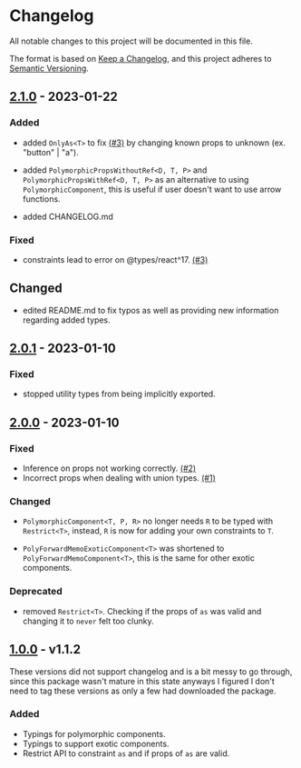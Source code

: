 # Changelog

All notable changes to this project will be documented in this file.

The format is based on [Keep a Changelog](https://keepachangelog.com/en/1.0.0/),
and this project adheres to [Semantic Versioning](https://semver.org/spec/v2.0.0.html).

## [2.1.0] - 2023-01-22

### Added

- added `OnlyAs<T>` to fix [(#3)](https://github.com/nasheomirro/react-polymorphed/issues/3) by changing known props to unknown (ex. "button" | "a").

- added `PolymorphicPropsWithoutRef<D, T, P>` and `PolymorphicPropsWithRef<D, T, P>` as an alternative to using `PolymorphicComponent`, this is useful if user doesn't want to use arrow functions.

- added CHANGELOG.md

### Fixed

- constraints lead to error on @types/react^17. [(#3)](https://github.com/nasheomirro/react-polymorphed/issues/3)

## Changed

- edited README.md to fix typos as well as providing new information regarding added types.

## [2.0.1] - 2023-01-10

### Fixed

- stopped utility types from being implicitly exported.

## [2.0.0] - 2023-01-10

### Fixed

- Inference on props not working correctly. [(#2)](https://github.com/nasheomirro/react-polymorphed/issues/2)
- Incorrect props when dealing with union types. [(#1)](https://github.com/nasheomirro/react-polymorphed/issues/2)

### Changed

- `PolymorphicComponent<T, P, R>` no longer needs `R` to be typed with `Restrict<T>`, instead, `R` is now for adding your own constraints to `T`.

- `PolyForwardMemoExoticComponent<T>` was shortened to `PolyForwardMemoComponent<T>`, this is the same for other exotic components.

### Deprecated

- removed `Restrict<T>`. Checking if the props of `as` was valid and changing it to `never` felt too clunky.

## [1.0.0] - v1.1.2

These versions did not support changelog and is a bit messy to go through, since this package wasn't mature in this state anyways I figured I don't need to tag these versions as only a few had downloaded the package.

### Added

- Typings for polymorphic components.
- Typings to support exotic components.
- Restrict API to constraint `as` and if props of `as` are valid.

[2.1.0]: https://github.com/nasheomirro/react-polymorphed/compare/v2.0.1...v2.1.0
[2.0.1]: https://github.com/nasheomirro/react-polymorphed/compare/v2.0.0...v2.0.1
[2.0.0]: https://github.com/nasheomirro/react-polymorphed/compare/v1.0.0...v2.0.0
[1.0.0]: https://github.com/nasheomirro/react-polymorphed/releases/tag/v1.0.0
